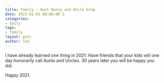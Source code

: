 ```yaml
---
title: Family - Aunt Bonny and Uncle Greg
date: 2021-01-01 00:00:00 Z
categories:
- daily
tags:
- family
layout: post
author: Ted
---
```


I have already learned one thing in 2021: Have friends that your kids will one day honorarily call Aunts and Uncles. 30 years later you will be happy you did. 

Happy 2021.

